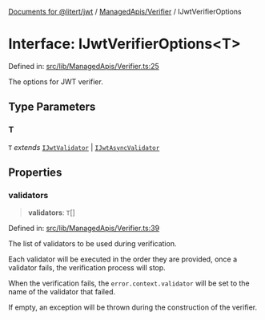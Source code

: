 [Documents for @litert/jwt](../../../index.md) / [ManagedApis/Verifier](../index.md) / IJwtVerifierOptions

# Interface: IJwtVerifierOptions\<T\>

Defined in: [src/lib/ManagedApis/Verifier.ts:25](https://github.com/litert/jwt.js/blob/master/src/lib/ManagedApis/Verifier.ts#L25)

The options for JWT verifier.

## Type Parameters

### T

`T` *extends* [`IJwtValidator`](../../../Types/interfaces/IJwtValidator.md) \| [`IJwtAsyncValidator`](../../../Types/interfaces/IJwtAsyncValidator.md)

## Properties

### validators

> **validators**: `T`[]

Defined in: [src/lib/ManagedApis/Verifier.ts:39](https://github.com/litert/jwt.js/blob/master/src/lib/ManagedApis/Verifier.ts#L39)

The list of validators to be used during verification.

Each validator will be executed in the order they are provided,
once a validator fails, the verification process will stop.

When the verification fails, the `error.context.validator` will be
set to the name of the validator that failed.

If empty, an exception will be thrown during the construction of
the verifier.
